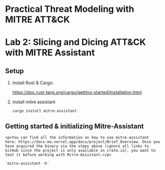 <h1> Practical Threat Modeling with MITRE ATT&CK </h1>


# Lab 2: Slicing and Dicing ATT&CK with MITRE Assistant

## Setup

1. Install Rust & Cargo: 

    https://doc.rust-lang.org/cargo/getting-started/installation.html

2. Install mitre assistant

    `cargo install mitre-assistant`

## Getting started & initializing Mitre-Assistant

    <p>You can find all the information on how to use mitre-assistant here: https://docs-ma.vercel.app/docs/project/Brief_Overview. Once you have acquired the binary via the steps above (ignore all links to GitHub since the project is only available in crate.io), you want to test it before working with Mitre-Assistant.</p>
    
    `mitre-assistant -h`







